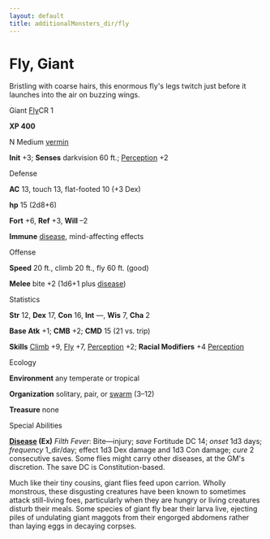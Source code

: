 ```yaml
---
layout: default
title: additionalMonsters_dir/fly
---
```

# Fly, Giant

Bristling with coarse hairs, this enormous fly's legs twitch just before it launches into the air on buzzing wings.

Giant [Fly](additionalMonsters_dir/../skills_dir/fly#_fly)CR 1

**XP 400**

N Medium [vermin](monsters_dir/creatureTypes#_vermin)

**Init** +3; **Senses** darkvision 60 ft.; [Perception](additionalMonsters_dir/../skills_dir/perception#_perception) +2

Defense

**AC** 13, touch 13, flat-footed 10 (+3 Dex)

**hp** 15 (2d8+6)

**Fort** +6, **Ref** +3, **Will** –2

**Immune** [disease](monsters_dir/universalMonsterRules#_disease-(ex-or-su)), mind-affecting effects

Offense

**Speed** 20 ft., climb 20 ft., fly 60 ft. (good)

**Melee** bite +2 (1d6+1 plus [disease](monsters_dir/universalMonsterRules#_disease-(ex-or-su)))

Statistics

**Str** 12, **Dex** 17, **Con** 16, **Int** —, **Wis** 7, **Cha** 2

**Base Atk** +1; **CMB** +2; **CMD** 15 (21 vs. trip)

**Skills** [Climb](additionalMonsters_dir/../skills_dir/climb#_climb) +9, [Fly](additionalMonsters_dir/../skills_dir/fly#_fly) +7, [Perception](additionalMonsters_dir/../skills_dir/perception#_perception) +2; **Racial Modifiers** +4 [Perception](additionalMonsters_dir/../skills_dir/perception#_perception)

Ecology

**Environment** any temperate or tropical

**Organization** solitary, pair, or [swarm](monsters_dir/creatureTypes#_swarm-subtype) (3–12)

**Treasure** none

Special Abilities

**[Disease](monsters_dir/universalMonsterRules#_disease-(ex-or-su)) (Ex)** _Filth Fever_: Bite—injury; _save_ Fortitude DC 14; _onset_ 1d3 days; _frequency_ 1_dir/day; effect 1d3 Dex damage and 1d3 Con damage; _cure_ 2 consecutive saves. Some flies might carry other diseases, at the GM's discretion. The save DC is Constitution-based.

Much like their tiny cousins, giant flies feed upon carrion. Wholly monstrous, these disgusting creatures have been known to sometimes attack still-living foes, particularly when they are hungry or living creatures disturb their meals. Some species of giant fly bear their larva live, ejecting piles of undulating giant maggots from their engorged abdomens rather than laying eggs in decaying corpses.

